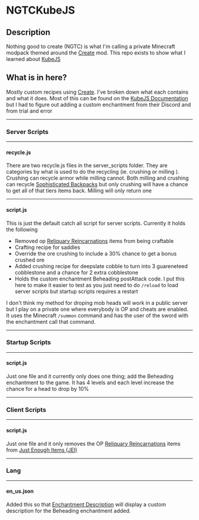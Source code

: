 # NGTCKubeJS
## Description
 Nothing good to create (NGTC) is what I'm calling a private Minecraft modpack themed around the [Create](https://www.curseforge.com/minecraft/mc-mods/create) mod. This repo exists to show what I learned about [KubeJS](https://www.curseforge.com/minecraft/mc-mods/kubejs)

## What is in here?
Mostly custom recipes using [Create](https://www.curseforge.com/minecraft/mc-mods/create). I've broken down what each contains and what it does. Most of this can be found on the [KubeJS Documentation](https://mods.latvian.dev/books/kubejs) but I had to figure out adding a custom enchantment from their Discord and from trial and error

----

### Server Scripts

----

#### recycle.js
There are two recycle.js files in the server_scripts folder. They are categories by what is used to do the recycling (ie. crushing or milling ). Crushing can recycle armor while milling cannot. Both milling and crushing can recycle [Sophisticated Backpacks](https://www.curseforge.com/minecraft/mc-mods/sophisticated-backpacks) but only crushing will have a chance to get all of that tiers items back. Milling will only return one

----

#### script.js
This is just the default catch all script for server scripts. Currently it holds the following
- Removed op [Reliquary Reincarnations](https://www.curseforge.com/minecraft/mc-mods/reliquary-v1-3) items from being craftable
- Crafting recipe for saddles
- Override the ore crushing to include a 30% chance to get a bonus crushed ore
- Added crushing recipe for deepslate cobble to turn into 3 guareneteed cobblestone and a chance for 2 extra cobblestone
- Holds the custom enchantment Beheading postAttack code. I put this here to make it easier to test as you just need to do `/reload` to load server scripts but startup scripts requires a restart

I don't think my method for droping mob heads will work in a public server but I play on a private one where everybody is OP and cheats are enabled. It uses the Minecraft `/summon` command and has the user of the sword with the enchantment call that command.

----

### Startup Scripts

----

#### script.js
Just one file and it currently only does one thing; add the Beheading enchantment to the game. It has 4 levels and each level increase the chance for a head to drop by 10%

----

### Client Scripts

----

#### script.js
Just one file and it only removes the OP [Reliquary Reincarnations](https://www.curseforge.com/minecraft/mc-mods/reliquary-v1-3) items from [Just Enough Items (JEI)](https://www.curseforge.com/minecraft/mc-mods/jei)

----

### Lang

----

#### en_us.json
Added this so that [Enchantment Description](https://www.curseforge.com/minecraft/mc-mods/enchantment-descriptions) will display a custom description for the Beheading enchantment added.